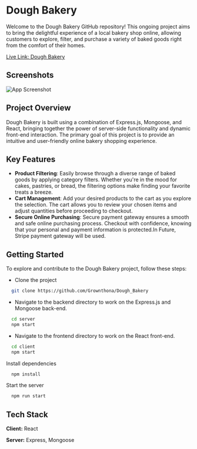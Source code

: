 # Dough Bakery

Welcome to the Dough Bakery GitHub repository! This ongoing project aims to bring the delightful experience of a local bakery shop online, allowing customers to explore, filter, and purchase a variety of baked goods right from the comfort of their homes.

[Live Link: Dough Bakery](https://dough-bakery-app.vercel.app/)



## Screenshots

![App Screenshot](https://github.com/Grownthona/Dough_Bakery/assets/78976756/4a6f9b2e-4b86-4b7e-9ff5-925aed0ea119)


## Project Overview

Dough Bakery is built using a combination of Express.js, Mongoose, and React, bringing together the power of server-side functionality and dynamic front-end interaction. The primary goal of this project is to provide an intuitive and user-friendly online bakery shopping experience.


## Key Features

- **Product Filtering**: Easily browse through a diverse range of baked goods by applying category filters. Whether you're in the mood for cakes, pastries, or bread, the filtering options make finding your favorite treats a breeze.
- **Cart Management**: Add your desired products to the cart as you explore the selection. The cart allows you to review your chosen items and adjust quantities before proceeding to checkout.
- **Secure Online Purchasing**: Secure payment gateway ensures a smooth and safe online purchasing process. Checkout with confidence, knowing that your personal and payment information is protected.In Future, Stripe payment gateway will be used.



## Getting Started
To explore and contribute to the Dough Bakery project, follow these steps:



- Clone the project

```bash
  git clone https://github.com/Grownthona/Dough_Bakery
```

- Navigate to the backend directory to work on the Express.js and Mongoose back-end.

```bash
  cd server
  npm start
```

- Navigate to the frontend directory to work on the React front-end.

```bash
  cd client
  npm start
```

Install dependencies

```bash
  npm install
```

Start the server

```bash
  npm run start
```


## Tech Stack

**Client:** React

**Server:** Express, Mongoose


